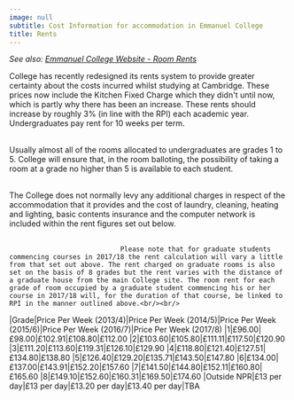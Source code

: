 ```yaml
---
image: null
subtitle: Cost Information for accommodation in Emmanuel College
title: Rents
---
```


*See also: [Emmanuel College Website - Room Rents](http://www.emma.cam.ac.uk/admissions/accommodation/rents/)*

College has recently redesigned its rents system to provide greater certainty about the costs incurred whilst studying at Cambridge. These prices now include the Kitchen Fixed Charge which they didn't until now, which is partly why there has been an increase. These rents should increase by roughly 3% (in line with the RPI) each academic year. Undergraduates pay rent for 10 weeks per term.<br/><br/>

Usually almost all of the rooms allocated to undergraduates are grades 1 to 5. College will ensure that, in the room balloting, the possibility of taking a room at a grade no higher than 5 is available to each student.<br/><br/>

The College does not normally levy any additional charges in respect of the accommodation that it provides and the cost of laundry, cleaning, heating and lighting, basic contents insurance and the computer network is included within the rent figures set out below.<br/><br/>

                                Please note that for graduate students commencing courses in 2017/18 the rent calculation will vary a little from that set out above. The rent charged on graduate rooms is also set on the basis of 8 grades but the rent varies with the distance of a graduate house from the main College site. The room rent for each grade of room occupied by a graduate student commencing his or her course in 2017/18 will, for the duration of that course, be linked to RPI in the manner outlined above.<br/><br/>
|Grade|Price Per Week (2013/4)|Price Per Week (2014/5)|Price Per Week (2015/6)|Price Per Week (2016/7)|Price Per Week (2017/8)
|1|£96.00|£98.00|£102.91|£108.80|£112.00
|2|£103.60|£105.80|£111.11|£117.50|£120.90
|3|£111.20|£113.60|£119.31|£126.10|£129.90
|4|£118.80|£121.40|£127.51|£134.80|£138.80
|5|£126.40|£129.20|£135.71|£143.50|£147.80
|6|£134.00|£137.00|£143.91|£152.20|£157.60
|7|£141.50|£144.80|£152.11|£160.80|£165.60
|8|£149.10|£152.60|£160.31|£169.50|£174.60
|Outside NPR|£13 per day|£13 per day|£13.20 per day|£13.40 per day|TBA